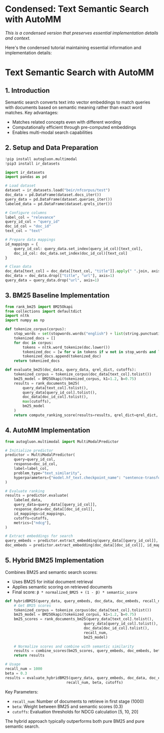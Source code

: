 # Condensed: Text Semantic Search with AutoMM

*This is a condensed version that preserves essential implementation details and context.*

Here's the condensed tutorial maintaining essential information and implementation details:

# Text Semantic Search with AutoMM

## 1. Introduction

Semantic search converts text into vector embeddings to match queries with documents based on semantic meaning rather than exact word matches. Key advantages:
- Matches related concepts even with different wording
- Computationally efficient through pre-computed embeddings
- Enables multi-modal search capabilities

## 2. Setup and Data Preparation

```python
!pip install autogluon.multimodal
!pip3 install ir_datasets

import ir_datasets
import pandas as pd

# Load dataset
dataset = ir_datasets.load("beir/nfcorpus/test")
doc_data = pd.DataFrame(dataset.docs_iter())
query_data = pd.DataFrame(dataset.queries_iter())
labeled_data = pd.DataFrame(dataset.qrels_iter())

# Configure columns
label_col = "relevance"
query_id_col = "query_id"
doc_id_col = "doc_id"
text_col = "text"

# Prepare data mappings
id_mappings = {
    query_id_col: query_data.set_index(query_id_col)[text_col], 
    doc_id_col: doc_data.set_index(doc_id_col)[text_col]
}

# Clean data
doc_data[text_col] = doc_data[[text_col, "title"]].apply(" ".join, axis=1)
doc_data = doc_data.drop(["title", "url"], axis=1)
query_data = query_data.drop("url", axis=1)
```

## 3. BM25 Baseline Implementation

```python
from rank_bm25 import BM25Okapi
from collections import defaultdict
import nltk
import numpy as np

def tokenize_corpus(corpus):
    stop_words = set(stopwords.words("english") + list(string.punctuation))
    tokenized_docs = []
    for doc in corpus:
        tokens = nltk.word_tokenize(doc.lower())
        tokenized_doc = [w for w in tokens if w not in stop_words and len(w) > 2]
        tokenized_docs.append(tokenized_doc)
    return tokenized_docs

def evaluate_bm25(doc_data, query_data, qrel_dict, cutoffs):
    tokenized_corpus = tokenize_corpus(doc_data[text_col].tolist())
    bm25_model = BM25Okapi(tokenized_corpus, k1=1.2, b=0.75)
    results = rank_documents_bm25(
        query_data[text_col].tolist(), 
        query_data[query_id_col].tolist(), 
        doc_data[doc_id_col].tolist(), 
        max(cutoffs), 
        bm25_model
    )
    return compute_ranking_score(results=results, qrel_dict=qrel_dict, metrics=["ndcg"], cutoffs=cutoffs)
```

## 4. AutoMM Implementation

```python
from autogluon.multimodal import MultiModalPredictor

# Initialize predictor
predictor = MultiModalPredictor(
    query=query_id_col,
    response=doc_id_col,
    label=label_col,
    problem_type="text_similarity",
    hyperparameters={"model.hf_text.checkpoint_name": "sentence-transformers/all-MiniLM-L6-v2"}
)

# Evaluate ranking
results = predictor.evaluate(
    labeled_data,
    query_data=query_data[[query_id_col]],
    response_data=doc_data[[doc_id_col]],
    id_mappings=id_mappings,
    cutoffs=cutoffs,
    metrics=["ndcg"],
)

# Extract embeddings for search
query_embeds = predictor.extract_embedding(query_data[[query_id_col]], id_mappings=id_mappings, as_tensor=True)
doc_embeds = predictor.extract_embedding(doc_data[[doc_id_col]], id_mappings=id_mappings, as_tensor=True)
```

## 5. Hybrid BM25 Implementation

Combines BM25 and semantic search scores:
- Uses BM25 for initial document retrieval
- Applies semantic scoring on retrieved documents
- Final score: `β * normalized_BM25 + (1 - β) * semantic_score`

```python
def hybridBM25(query_data, query_embeds, doc_data, doc_embeds, recall_num, top_k, beta):
    # Get BM25 scores
    tokenized_corpus = tokenize_corpus(doc_data[text_col].tolist())
    bm25_model = BM25Okapi(tokenized_corpus, k1=1.2, b=0.75)
    bm25_scores = rank_documents_bm25(query_data[text_col].tolist(), 
                                    query_data[query_id_col].tolist(), 
                                    doc_data[doc_id_col].tolist(), 
                                    recall_num, 
                                    bm25_model)
    
    # Normalize scores and combine with semantic similarity
    results = combine_scores(bm25_scores, query_embeds, doc_embeds, beta)
    return results

# Usage
recall_num = 1000
beta = 0.3
results = evaluate_hybridBM25(query_data, query_embeds, doc_data, doc_embeds, 
                            recall_num, beta, cutoffs)
```

Key Parameters:
- `recall_num`: Number of documents to retrieve in first stage (1000)
- `beta`: Weight between BM25 and semantic scores (0.3)
- `cutoffs`: Evaluation thresholds for NDCG calculation [5, 10, 20]

The hybrid approach typically outperforms both pure BM25 and pure semantic search.